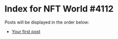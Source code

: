 # Index for NFT World #4112
Posts will be displayed in the order below:

- [Your first post](./001-first.md)

